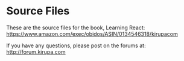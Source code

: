 Source Files
===================
These are the source files for the book, Learning React: https://www.amazon.com/exec/obidos/ASIN/0134546318/kirupacom

If you have any questions, please post on the forums at: http://forum.kirupa.com
